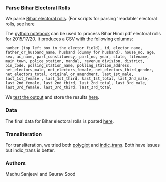 ### Parse Bihar Electoral Rolls

We parse [Bihar electoral rolls](https://github.com/in-rolls/electoral_rolls). (For scripts for parsing 'readable' electoral rolls, see [here](https://github.com/in-rolls/parse_elex_rolls)

The [python notebook](scripts/parse_bihar_hindi.ipynb) can be used to process Bihar Hindi pdf electoral rolls for 2015/17/20. It produces a CSV with the following columns:

```
number (top left box in the elector field), id, elector_name, father_or_husband_name, husband (dummy for husband), house_no, age, sex, ac_name, parl_constituency, part_no, year, state, filename, main_town, police_station, mandal, revenue_division, district, pin_code, polling_station_name, polling_station_address, net_electors_male, net_electors_female, net_electors_third_gender, net_electors_total, original_or_amendment, last_1st_male, last_1st_female , last_1st_third, last_1st_total, last_2nd_male, last_2nd_female, last_2nd_third, last_2nd_total, last_3rd_male, last_3rd_female, last_3rd_third, last_3rd_total
```

We [test the output](final_csv_test_report.ipynb) and store the results [here](test_results/final_test_report.csv).

### Data

The final data for Bihar electoral rolls is posted [here](https://dataverse.harvard.edu/dataset.xhtml?persistentId=doi:10.7910/DVN/MUEGDT).

### Transliteration

For transliteration, we tried both [polyglot](https://pypi.org/project/polyglot/) and [indic_trans](https://github.com/libindic/indic-trans). Both have issues but indic_trans is better.

### Authors

Madhu Sanjeevi and Gaurav Sood
